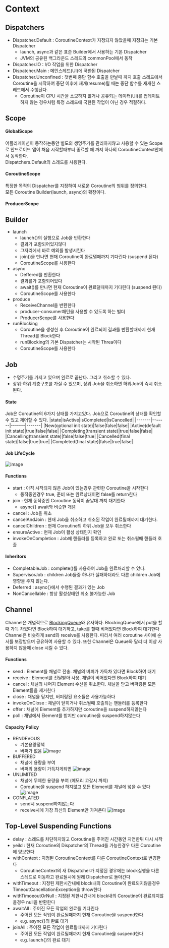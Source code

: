 # Context

## Dispatchers
- Dispatcher.Default : CoroutineContext가 지정되지 않았을때 지정되는 기본 Dispatcher
    - launch, async과 같은 표준 Builder에서 사용하는 기본 Dispatcher
    - JVM의 공유된 백그라운드 스레드의 commonPool에서 동작
- Dispatcher.IO : I/O 작업을 위한 Dispatcher
- Dispatcher.Main : 메인스레드(UI)에 국한된 Dispatcher
- Dispatcher.Unconfined : 첫번째 중단 함수 호출을 만날때 까지 호출 스레드에서 Coroutine을 시작하여 중단 이후에  재개(resume)될 때는 중단 함수를 재개한 스레드에서 수행된다. 
    - Coroutine이 CPU 시간을 소모하지 않거나 공유되는 데이터(UI)를 업데이트 하지 않는 경우처럼 특정 스레드에 국한된 작업이 아닌 경우 적절하다.


## Scope

#### GlobalScope
어플리케이션이 동작하는동안 별도의 생명주기를 관리하지않고 사용할 수 있는 Scope로
안드로이드 앱이 처음 시작할때부터 종료할 때 까지 하나의 CoroutineContext안에서 동작한다.  
Dispatchers.Default의 스레드를 사용한다.

#### CoroutineScope
특정한 목적의 Dispatcher를 지정하여 새로운 Coroutine의 범위를 정의한다.  
모든 Coroutine Builder(launch, async)의 확장이다.  

#### ProducerScope


## Builder
- launch 
    - launch{}의 실행으로 Job을 반환한다
    - 결과가 포함되어있지않다
    - 그자리에서 바로 예외를 발생시킨다
    - join()을 만나면 현재 Coroutine이 완료댈때까지 기다린다 (suspend 된다)
    - CoroutineScope를 사용한다  
- async
    - Deffered를 반환한다
    - 결과를가 포함되어있다
    - await()를 만나면 현재 Coroutine이 완료댈때까지 기다린다 (suspend 된다)
    - CoroutineScope를 사용한다  
- produce 
    - ReceiveChannel을 반환한다
    - producer-consumer패턴을 사용할 수 있도록 하는 빌더
    - ProducerScope를 사용한다  
- runBlocking
    - Coroutine을 생성한 후 Coroutine이 완료되어 결과를 반환할때까지 현재 Thread를 Block한다
    - runBlocking의 기본 Dispatcher는 시작된 Threa이다
    - CoroutineScope를 사용한다  


## Job
- 수명주기를 가지고 있으며 완료로 끝난다. 그리고 취소할 수 있다.  
- 상위-하위 계층구조를 가질 수 있으며, 상위 Job을 취소하면 하위Job이 즉시 취소된다.


#### State
Job은 Coroutine의 6가지 상태를 가지고있다.
Job으로 Coroutine의 상태를 확인할 수 있고 제어할 수 있다.
|state|isActive|isCompleted|isCancelled|
|-------|-------|-------|-------|
|New(optional init state)|false|false|false|
|Active(default init state)|true|false|false|
|Completing(transient state)|true|false|false|
|Cancelling(transient state)|false|false|true|
|Cancelled(final state)|false|true|true|
|Completed(final state)|false|true|false|  

#### Job LifeCycle
![image](https://user-images.githubusercontent.com/39984656/104475773-d21d7000-5602-11eb-9c5e-f889cb959539.png)


#### Functions
- start : 아직 시작되지 않은 Job이 있는경우 관련한 Coroutine을 시작한다
    - 동작중인경우 true, 준비 또는 완료상태이면 false를 return한다
- join : 현재 동작중인 Coroutine 동작이 끝날대 까지 대기한다
    - async{} await와 비슷한 개념  
- cancel : Job을 취소
- cancelAndJoin : 현재 Job을 취소하고 취소된 작업이 완료될때까지 대기한다.
- cancelChildren : 현재 Coroutine의 하위 Job을 모두 취소한다
- ensureActive : 현재 Job이 활성 상태인지 확인
- invokeOnCompletion : Job에 핸들러를 등록하고 완료 또는 취소될때 핸들러 호출


#### Inheritors
- CompletableJob : complete()를 사용하여 Job을 완료처리할 수 있다.
- SupervisorJob : children Job들중 하나가 실패하더라도 다른 children Job에 영향을 주지 않는다.
- Deferred : async{}에서 수행된 결과가 있는 Job
- NonCancellable : 항상 활성상태인 취소 불가능한 Job


## Channel
Channel은 개념적으로 [BlockingQueue](https://docs.oracle.com/javase/7/docs/api/java/util/concurrent/BlockingQueue.html)와 유사하다.
BlockingQueue에서 put을 할때 가득 차있다면 Block하여 대기하고, take를 할때 비어있다면 Block하여 대기한다
Channel은 비슷하게 send와 receive를 사용한다.
따라서 여러 coroutine 사이에 순서를 보장받으며 공유하여 사용할 수 있다.
또한 Channel은 Queue와 달리 더 이상 사용하지 않을때 close 시킬 수 있다.


#### Functions
- send : Element를 채널로 전송. 채널의 버퍼가 가득차 있다면 Block하여 대기
- receive : Element를 전달받아 사용. 채널이 비어있다면 Block하여 대기
- cancel : 채널의 나머지 Element 수신을 취소한다. 채널을 닫고 버퍼링된 모든 Element들을 제거한다
- close : 채널을 닫지만, 버퍼링된 요소들은 사용가능하다
- invokeOnClose : 채널이 닫히거나 취소될때 호출되는 핸들러를 등록한다
- offer : 채널에 Element를 추가하지만 coroutine을 suspend하지않는다
- poll :  채널에서 Element를 받지만 coroutine을 suspend하지않는다

#### Capacity Policy
- RENDEVOUS
    - 기본용량정책
    - 버퍼가 없음
![image](https://user-images.githubusercontent.com/39984656/104595869-8a582080-56b6-11eb-9f08-1eaf176fbd74.png)  
- BUFFERED
    - 채널에 용량을 부여
    - 버퍼의 용량이 가득차게되면 
![image](https://user-images.githubusercontent.com/39984656/104595947-a360d180-56b6-11eb-91ef-bb4ac75da032.png)
- UNLIMITED
    - 채널에 무제한 용량을 부여 (메모리 고갈시 까지)
    - Coroutine을 suspend 하지않고 모든 Element를 채널에 넣을 수 있다
![image](https://user-images.githubusercontent.com/39984656/104596041-c5f2ea80-56b6-11eb-8a63-faa006d3fd0f.png)
- CONFLATED
    - send시 suspend하지않는다
    - receive시에 가장 최신의 Element만 가져온다
![image](https://user-images.githubusercontent.com/39984656/104596084-d905ba80-56b6-11eb-9027-1c55b2e7b5a0.png)


## Top-Level Suspending Functions
- delay : 스레드를 차단하지않고 Coroutine을 주어진 시간동안 지연한뒤 다시 시작
- yeild : 현재 Coroutine의 Dispatcher의 Thread를 가능한경우 다른 Coroutine에 양보한다
- withContext : 지정된 CoroutineContext를 다른 CoroutineContext로 변경한다
    - CoroutineContext의 새 Dispatcher가 지정된 경우에는 block실행을 다른 스레드로 이동하고 완료될시에 원래 Dispatcher로 돌아간다
- withTimeout : 지정된 제한시간내에 block내의 Coroutine이 완료되지않을경우 TimeoutCancellationException을 throw한다
- withTimoeoutOrNull : 지정된 제한시간내에 block내의 Coroutine이 완료되지않을경우 null을 반환한다
- awaitAll : 주어진 모든 작업의 완료를 기다린다 
    - 주어진 모든 작업이 완료될때까지 현재 Coroutine을 suspend한다
    - e.g. async{}의 완료 대기
- joinAll : 주어진 모든 작업이 완료될때까지 기다린다 
    - 주어진 모든 작업이 완료될때까지 현재 Coroutine을 suspend한다
    - e.g. launch{}의 완료 대기